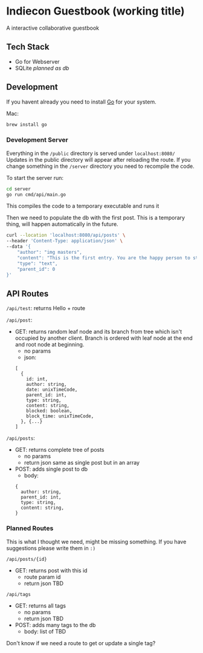# Indiecon Guestbook (working title)

A interactive collaborative guestbook

## Tech Stack

- Go for Webserver
- SQLite _planned as db_

## Development

If you havent already you need to install [Go](https://go.dev/) for your system.

Mac:
```zsh
brew install go
```

### Development Server

Everything in the `/public` directory is served under `localhost:8080/`
Updates in the public directory will appear after reloading the route. If you change something in the `/server` directory you need to recompile the code.

To start the server run:
```zsh
cd server
go run cmd/api/main.go
```
This compiles the code to a temporary executable and runs it

Then we need to populate the db with the first post. This is a temporary thing, will happen automatically in the future.
```zsh
curl --location 'localhost:8080/api/posts' \
--header 'Content-Type: application/json' \
--data '{
    "author": "img masters",
    "content": "This is the first entry. You are the happy person to start the story. Have fun",
    "type": "text",
    "parent_id": 0
}'
```

## API Routes

`/api/test`: returns Hello + route

`/api/post`: 
- GET: returns random leaf node and its branch from tree which isn't occupied by another client. Branch is ordered with leaf node at the end and root node at beginning.
  - no params
  - json: 
  ```
  [
    {
      id: int,
      author: string,
      date: unixTimeCode,
      parent_id: int,
      type: string,
      content: string,
      blocked: boolean,
      block_time: unixTimeCode,
    }, {...}
  ]
  ```

`/api/posts`:
- GET: returns complete tree of posts
  - no params
  - return json same as single post but in an array
- POST: adds single post to db
  - body:
  ```
  {
    author: string,
    parent_id: int,
    type: string,
    content: string,
  }
  ```

### Planned Routes

This is what I thought we need, might be missing something. If you have suggestions please write them in `:)`

`/api/posts/{id}`
- GET: returns post with this id
  - route param id
  - return json TBD

`/api/tags`
- GET: returns all tags
  - no params
  - return json TBD
- POST: adds many tags to the db
  - body: list of TBD

Don't know if we need a route to get or update a single tag?

